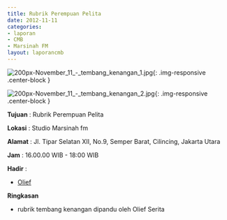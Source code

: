 ```yaml
---
title: Rubrik Perempuan Pelita
date: 2012-11-11
categories:
- laporan
- CMB
- Marsinah FM
layout: laporancmb
---
```


![200px-November_11_-_tembang_kenangan_1.jpg](/uploads/200px-November_11_-_tembang_kenangan_1.jpg){: .img-responsive .center-block }

![200px-November_11_-_tembang_kenangan_2.jpg](/uploads/200px-November_11_-_tembang_kenangan_2.jpg){: .img-responsive .center-block }


**Tujuan** : Rubrik Perempuan Pelita 

**Lokasi** : Studio Marsinah fm 

**Alamat** : Jl. Tipar Selatan XII, No.9, Semper Barat, Cilincing, Jakarta Utara 

**Jam** : 16.00.00 WIB - 18:00 WIB 

**Hadir** :
* [Olief](http://wiki.ciptamedia.org/wiki/Olief)

**Ringkasan**  
* rubrik tembang kenangan dipandu oleh Olief Serita
